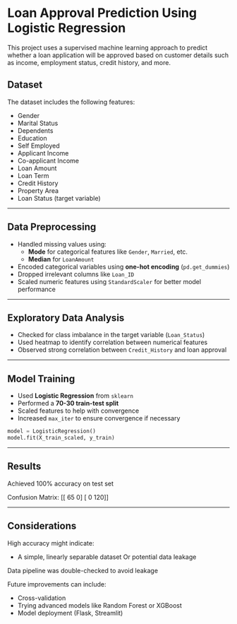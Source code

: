 # Loan Approval Prediction Using Logistic Regression

This project uses a supervised machine learning approach to predict whether a loan application will be approved based on customer details such as income, employment status, credit history, and more.

## Dataset

The dataset includes the following features:
- Gender
- Marital Status
- Dependents
- Education
- Self Employed
- Applicant Income
- Co-applicant Income
- Loan Amount
- Loan Term
- Credit History
- Property Area
- Loan Status (target variable)

---

## Data Preprocessing

- Handled missing values using:
  - **Mode** for categorical features like `Gender`, `Married`, etc.
  - **Median** for `LoanAmount`
- Encoded categorical variables using **one-hot encoding** (`pd.get_dummies`)
- Dropped irrelevant columns like `Loan_ID`
- Scaled numeric features using `StandardScaler` for better model performance

---

## Exploratory Data Analysis

- Checked for class imbalance in the target variable (`Loan_Status`)
- Used heatmap to identify correlation between numerical features
- Observed strong correlation between `Credit_History` and loan approval

---

## Model Training

- Used **Logistic Regression** from `sklearn`
- Performed a **70-30 train-test split**
- Scaled features to help with convergence
- Increased `max_iter` to ensure convergence if necessary

```python
model = LogisticRegression()
model.fit(X_train_scaled, y_train)
```
---

## Results

Achieved 100% accuracy on test set

Confusion Matrix:
            [[ 65   0]
             [  0 120]]

---

## Considerations

High accuracy might indicate:
- A simple, linearly separable dataset Or potential data leakage

Data pipeline was double-checked to avoid leakage

Future improvements can include:
- Cross-validation
- Trying advanced models like Random Forest or XGBoost
- Model deployment (Flask, Streamlit)
  
